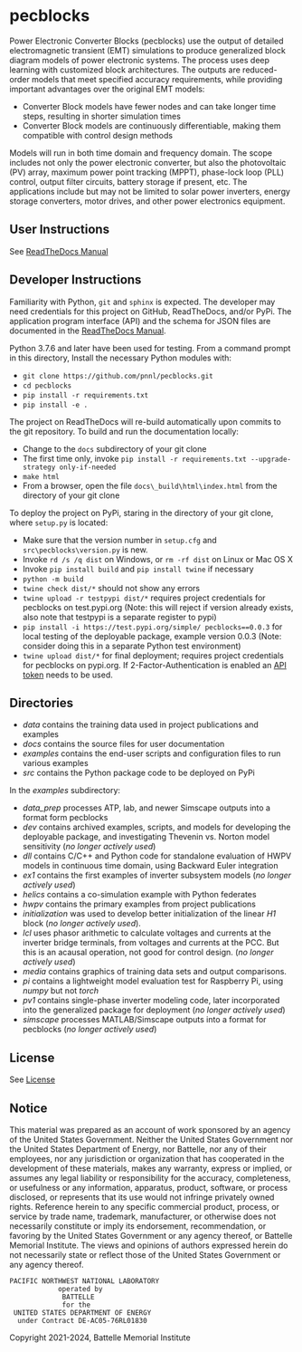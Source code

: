 # pecblocks

Power Electronic Converter Blocks (pecblocks) use the output of detailed electromagnetic transient (EMT) simulations to produce generalized block
diagram models of power electronic systems. The process uses deep learning with customized block architectures. The
outputs are reduced-order models that meet specified accuracy requirements, while providing important advantages over
the original EMT models:

- Converter Block models have fewer nodes and can take longer time steps, resulting in shorter simulation times
- Converter Block models are continuously differentiable, making them compatible with control design methods

Models will run in both time domain and frequency domain. The scope includes not only the power electronic converter,
but also the photovoltaic (PV) array, maximum power point tracking (MPPT), phase-lock loop (PLL) control, output filter
circuits, battery storage if present, etc. The applications include but may not be limited to solar power inverters, energy
storage converters, motor drives, and other power electronics equipment.

## User Instructions

See [ReadTheDocs Manual](https://pecblocks.readthedocs.io/en/latest/)

## Developer Instructions

Familiarity with Python, `git` and `sphinx` is expected. The developer may need credentials for this
project on GitHub, ReadTheDocs, and/or PyPi. The application program interface (API) and the schema
for JSON files are documented in the [ReadTheDocs Manual](https://pecblocks.readthedocs.io/en/latest/).

Python 3.7.6 and later have been used for testing. From a command prompt in this directory,
Install the necessary Python modules with:

- `git clone https://github.com/pnnl/pecblocks.git`
- `cd pecblocks`
- `pip install -r requirements.txt`
- `pip install -e .`

The project on ReadTheDocs will re-build automatically upon commits to the git repository. To build and run the documentation locally:

- Change to the `docs` subdirectory of your git clone 
- The first time only, invoke `pip install -r requirements.txt --upgrade-strategy only-if-needed`
- `make html`
- From a browser, open the file `docs\_build\html\index.html` from the directory of your git clone

To deploy the project on PyPi, staring in the directory of your git clone, where `setup.py` is located:

- Make sure that the version number in `setup.cfg` and `src\pecblocks\version.py` is new.
- Invoke `rd /s /q dist` on Windows, or `rm -rf dist` on Linux or Mac OS X
- Invoke `pip install build` and `pip install twine` if necessary
- `python -m build`
- `twine check dist/*` should not show any errors
- `twine upload -r testpypi dist/*` requires project credentials for pecblocks on test.pypi.org (Note: this will reject if version already exists, also note that testpypi is a separate register to pypi)
- `pip install -i https://test.pypi.org/simple/ pecblocks==0.0.3` for local testing of the deployable package, example version 0.0.3 (Note: consider doing this in a separate Python test environment)
- `twine upload dist/*` for final deployment; requires project credentials for pecblocks on pypi.org. If 2-Factor-Authentication is enabled an [API token](https://pypi.org/help/#apitoken>) needs to be used.

## Directories

- _data_ contains the training data used in project publications and examples
- _docs_ contains the source files for user documentation
- _examples_ contains the end-user scripts and configuration files to run various examples
- _src_ contains the Python package code to be deployed on PyPi

In the _examples_ subdirectory:

- _data\_prep_ processes ATP, lab, and newer Simscape outputs into a format form pecblocks
- _dev_ contains archived examples, scripts, and models for developing the deployable package, and investigating Thevenin vs. Norton model sensitivity (_no longer actively used_)
- _dll_ contains C/C++ and Python code for standalone evaluation of HWPV models in continuous time domain, using Backward Euler integration
- _ex1_ contains the first examples of inverter subsystem models (_no longer actively used_)
- _helics_ contains a co-simulation example with Python federates
- _hwpv_ contains the primary examples from project publications
- _initialization_ was used to develop better initialization of the linear _H1_ block (_no longer actively used_).
- _lcl_ uses phasor arithmetic to calculate voltages and currents at the inverter bridge terminals, from voltages and currents at the PCC. But this is an acausal operation, not good for control design. (_no longer actively used_)
- _media_ contains graphics of training data sets and output comparisons.
- _pi_ contains a lightweight model evaluation test for Raspberry Pi, using _numpy_ but not _torch_
- _pv1_ contains single-phase inverter modeling code, later incorporated into the generalized package for deployment (_no longer actively used_)
- _simscape_ processes MATLAB/Simscape outputs into a format for pecblocks (_no longer actively used_)

## License

See [License](license.txt)

## Notice

This material was prepared as an account of work sponsored by an agency of the United States Government.  Neither the United States Government nor the United States Department of Energy, nor Battelle, nor any of their employees, nor any jurisdiction or organization that has cooperated in the development of these materials, makes any warranty, express or implied, or assumes any legal liability or responsibility for the accuracy, completeness, or usefulness or any information, apparatus, product, software, or process disclosed, or represents that its use would not infringe privately owned rights.
Reference herein to any specific commercial product, process, or service by trade name, trademark, manufacturer, or otherwise does not necessarily constitute or imply its endorsement, recommendation, or favoring by the United States Government or any agency thereof, or Battelle Memorial Institute. The views and opinions of authors expressed herein do not necessarily state or reflect those of the United States Government or any agency thereof.

    PACIFIC NORTHWEST NATIONAL LABORATORY
                operated by
                 BATTELLE
                 for the
     UNITED STATES DEPARTMENT OF ENERGY
      under Contract DE-AC05-76RL01830

Copyright 2021-2024, Battelle Memorial Institute